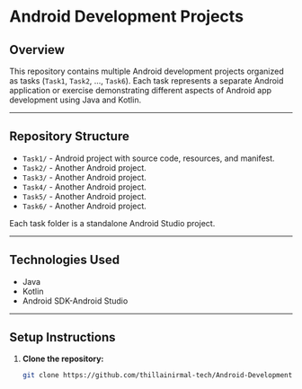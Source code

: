 # Android Development Projects

## Overview

This repository contains multiple Android development projects organized as tasks (`Task1`, `Task2`, ..., `Task6`). Each task represents a separate Android application or exercise demonstrating different aspects of Android app development using Java and Kotlin.

---

## Repository Structure

- `Task1/` - Android project with source code, resources, and manifest.
- `Task2/` - Another Android project.
- `Task3/` - Another Android project.
- `Task4/` - Another Android project.
- `Task5/` - Another Android project.
- `Task6/` - Another Android project.

Each task folder is a standalone Android Studio project.

---

## Technologies Used

- Java
- Kotlin
- Android SDK-Android Studio

---

## Setup Instructions

1. **Clone the repository:**

   ```bash
   git clone https://github.com/thillainirmal-tech/Android-Development.git
